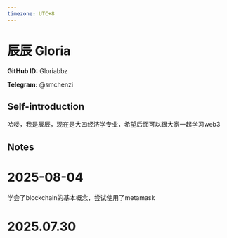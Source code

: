 ```yaml
---
timezone: UTC+8
---
```


# 辰辰 Gloria

**GitHub ID:** Gloriabbz

**Telegram:** @smchenzi

## Self-introduction

哈喽，我是辰辰，现在是大四经济学专业，希望后面可以跟大家一起学习web3

## Notes

<!-- Content_START -->
# 2025-08-04

学会了blockchain的基本概念，尝试使用了metamask


# 2025.07.30


<!-- Content_END -->

